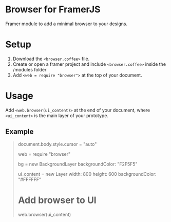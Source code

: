 # Browser for FramerJS

Framer module to add a minimal browser to your designs.

# Setup

1. Download the `<browser.coffee>` file.
2. Create or open a framer project and include `<browser.coffee>` inside the /modules folder
3. Add `<web = require "browser">` at the top of your document.

# Usage

Add `<web.browser(ui_content)>` at the end of your document, where `<ui_content>` is the main layer of your prototype.

## Example 

>document.body.style.cursor = "auto"
>
>web = require "browser"
>
>bg = new BackgroundLayer
>	  backgroundColor: "F2F5F5"
>
>ui_content = new Layer
>   width: 800
>	  height: 600
>	  backgroundColor: "#FFFFFF"
>
># Add browser to UI
>web.browser(ui_content)
